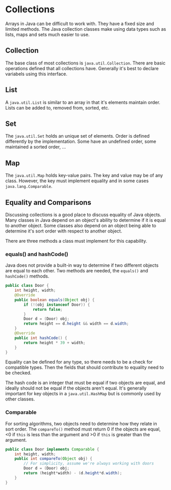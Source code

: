 # Collections

Arrays in Java can be difficult to work with. They have a fixed size and limited methods. The Java collection classes make using data types such as lists, maps and sets much easier to use.

## Collection

The base class of most collections is `java.util.Collection`. There are basic operations defined that all collections have. Generally it's best to declare variabels using this interface.

## List

A `java.util.List` is similar to an array in that it's elements maintain order. Lists can be added to, removed from, sorted, etc.

## Set

The `java.util.Set` holds an unique set of elements. Order is defined differently by the implementation. Some have an undefined order, some maintained a sorted order, ...

## Map

The `java.util.Map` holds key-value pairs. The key and value may be of any class. However, the key must implement equality and in some cases `java.lang.Comparable`.

## Equality and Comparisons

Discussing collections is a good place to discuss equality of Java objects. Many classes in Java depend on an object's ability to determine if it is equal to another object. Some classes also depend on an object being able to determine it's sort order with respect to another object.

There are three methods a class must implement for this capability.

### equals() and hashCode()

Java does not provide a built-in way to determine if two different objects are equal to each other. Two methods are needed, the `equals()` and `hashCode()` methods.

```java
public class Door {
    int height, width;
    @Override
    public boolean equals(Object obj) {
        if (!(obj instanceof Door)) {
            return false;
        }
        Door d = (Door) obj;
        return height == d.height && width == d.width;
    }
    @Override
    public int hashCode() {
        return height * 39 + width;
    }
}
```

Equality can be defined for any type, so there needs to be a check for compatible types. Then the fields that should contribute to equality need to be checked.

The hash code is an integer that must be equal if two objects are equal, and ideally should not be equal if the objects aren't equal. It's generally important for key objects in a `java.util.HashMap` but is commonly used by other classes.

### Comparable

For sorting algorithms, two objects need to determine how they relate in sort order. The `compareTo()` method must return 0 if the objects are equal, <0 if `this` is less than the argument and >0 if `this` is greater than the argument.

```java
public class Door implements Comparable {
    int height, width;
    public int compareTo(Object obj) {
        // For simplicity, assume we're always working with doors
        Door d = (Door) obj;
        return (height*width) - (d.height*d.width);
    }
}
```
